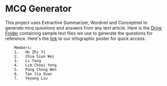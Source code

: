 # MCQ Generator
This project uses Extractive Summarizer, Wordnet and Conceptnet to generate mcq questions and answers from any text article. Here is the [Drive Folder](https://drive.google.com/drive/folders/1HAefWSnH-YiEb8cd39BSR6em7E3ASf9V?usp=sharing) containing sample text files we use to generate the questions for reference. Here's the [link](https://drive.google.com/drive/folders/1dWVqnY6IN_Z_fAOEmpNrHpi3UxsTmUk6?usp=sharing) to our infographic poster for quick access.

        Members: 
        1.   Ho Zhi Yi
        2.   Chia Siao Wei
        3.   Li Yang
        4.   Lim Chooi Yeng
        5.   Pang Chong Wen
        6.   Tan Jia Xuan
        7.   Yeyang Liu
       
